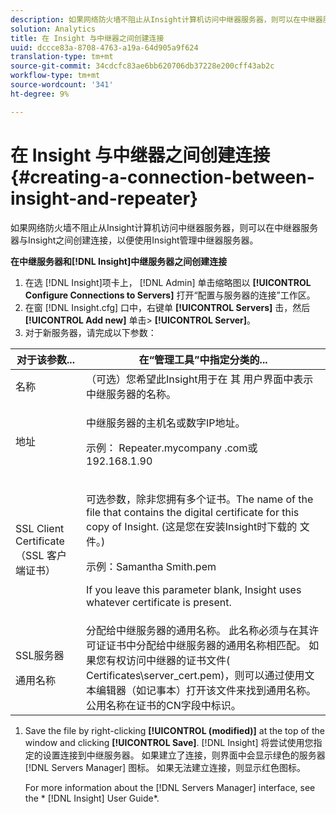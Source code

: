 ```yaml
---
description: 如果网络防火墙不阻止从Insight计算机访问中继器服务器，则可以在中继器服务器与Insight之间创建连接，以便使用Insight管理中继器服务器。
solution: Analytics
title: 在 Insight 与中继器之间创建连接
uuid: dccce83a-8708-4763-a19a-64d905a9f624
translation-type: tm+mt
source-git-commit: 34cdcfc83ae6bb620706db37228e200cff43ab2c
workflow-type: tm+mt
source-wordcount: '341'
ht-degree: 9%

---
```



# 在 Insight 与中继器之间创建连接{#creating-a-connection-between-insight-and-repeater}

如果网络防火墙不阻止从Insight计算机访问中继器服务器，则可以在中继器服务器与Insight之间创建连接，以便使用Insight管理中继器服务器。

**在中继服务器和[!DNL Insight]中继服务器之间创建连接**

1. 在选 [!DNL Insight]项卡上， [!DNL Admin] 单击缩略图以 **[!UICONTROL Configure Connections to Servers]** 打开“配置与服务器的连接”工作区。
1. 在窗 [!DNL Insight.cfg] 口中，右键单 **[!UICONTROL Servers]** 击，然后 **[!UICONTROL Add new]** 单击> **[!UICONTROL Server]**。
1. 对于新服务器，请完成以下参数：

<table id="table_DD79587255134B5A888A0F57CF10E5B0"> 
 <thead> 
  <tr> 
   <th colname="col1" class="entry"> 对于该参数... </th> 
   <th colname="col2" class="entry"> 在“管理工具”中指定分类的... </th> 
  </tr> 
 </thead>
 <tbody> 
  <tr> 
   <td colname="col1"> 名称 </td> 
   <td colname="col2">（可选）您希望此Insight用于在 <span class="keyword"> 其</span> 用户界面中表示中继服务器的名称。 </td> 
  </tr> 
  <tr> 
   <td colname="col1"> 地址 </td> 
   <td colname="col2"> <p>中继服务器的主机名或数字IP地址。 </p> <p>示例： <span class="filepath"> Repeater.mycompany</span> .com或192.168.1.90 </p> </td> 
  </tr> 
  <tr> 
   <td colname="col1"> SSL Client Certificate（SSL 客户端证书） </td> 
   <td colname="col2"> <p>可选参数，除非您拥有多个证书。The name of the file that contains the digital certificate for this copy of <span class="keyword"> Insight</span>. (这是您在安装Insight时下载的 <span class="keyword"> 文件</span>。) </p> <p>示例：<span class="filepath">Samantha Smith.pem</span></p> <p>If you leave this parameter blank, <span class="keyword"> Insight</span> uses whatever certificate is present. </p> </td> 
  </tr> 
  <tr> 
   <td colname="col1"> <p>SSL服务器 </p> <p>通用名称 </p> </td> 
   <td colname="col2">分配给中继服务器的通用名称。 此名称必须与在其许可证证书中分配给中继服务器的通用名称相匹配。 如果您有权访问中继器的证书文件(<span class="filepath"> Certificates\server_cert.pem</span>)，则可以通过使用文本编辑器（如记事本）打开该文件来找到通用名称。 公用名称在证书的CN字段中标识。 </td> 
  </tr> 
 </tbody> 
</table>

1. Save the file by right-clicking **[!UICONTROL (modified)]** at the top of the window and clicking **[!UICONTROL Save]**. [!DNL Insight] 将尝试使用您指定的设置连接到中继服务器。 如果建立了连接，则界面中会显示绿色的服务器 [!DNL Servers Manager] 图标。 如果无法建立连接，则显示红色图标。

   For more information about the [!DNL Servers Manager] interface, see the * [!DNL Insight] User Guide*.

